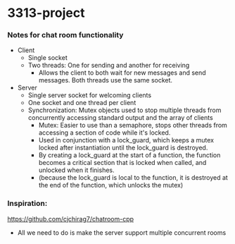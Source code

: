 # 3313-project
### Notes for chat room functionality
* Client
  * Single socket
  * Two threads: One for sending and another for receiving
    * Allows the client to both wait for new messages and send messages. Both threads use the same socket.
* Server
  * Single server socket for welcoming clients
  * One socket and one thread per client
  * Synchronization: Mutex objects used to stop multiple threads from concurrently accessing standard output and the array of clients
    * Mutex: Easier to use than a semaphore, stops other threads from accessing a section of code while it's locked.
    * Used in conjunction with a lock_guard, which keeps a mutex locked after instantiation until the lock_guard is destroyed.
    * By creating a lock_guard at the start of a function, the function becomes a critical section that is locked when called, and unlocked when it finishes.
    * (because the lock_guard is local to the function, it is destroyed at the end of the function, which unlocks the mutex)

### Inspiration:
https://github.com/cjchirag7/chatroom-cpp
* All we need to do is make the server support multiple concurrent rooms
